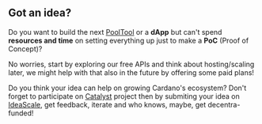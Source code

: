 ## Got an idea?

Do you want to build the next [PoolTool][pooltool] or a **dApp** but can't spend **resources and time** on setting everything up just to make a **PoC** (Proof of Concept)?

No worries, start by exploring our free APIs and think about hosting/scaling later, we might help with that also in the future by offering some paid plans!

Do you think your idea can help on growing Cardano's ecosystem? Don't forget to participate on [Catalyst][catalyst] project then by submiting your idea on [IdeaScale][ideascale], get feedback, iterate and who knows, maybe, get decentra-funded!

[pooltool]: https://pooltool.io/
[adapools]: https://adapools.org/
[catalyst]: https://iohk.io/en/blog/posts/2020/09/10/project-catalyst-voltaire-bring-power-to-the-people/
[ideascale]: https://cardano.ideascale.com/a/home

